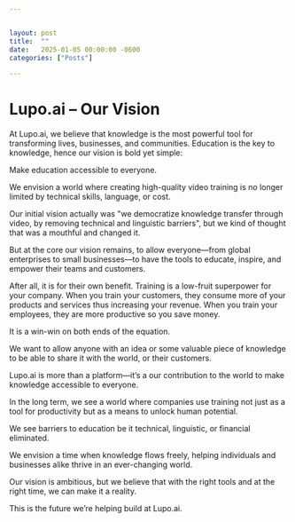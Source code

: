 ```yaml
---


layout: post
title:  ""
date:   2025-01-05 00:00:00 -0600
categories: ["Posts"] 

---
```



#  Lupo.ai – Our Vision

At Lupo.ai, we believe that knowledge is the most powerful tool for transforming lives, businesses, and communities. Education is the key to knowledge, hence our vision is bold yet simple:

Make education accessible to everyone.

We envision a world where creating high-quality video training is no longer limited by technical skills, language, or cost. 

Our initial vision actually was "we democratize knowledge transfer through video, by removing technical and linguistic barriers", but we kind of thought that was a mouthful and changed it.

But at the core our vision remains, to allow everyone—from global enterprises to small businesses—to have the tools to educate, inspire, and empower their teams and customers.

After all, it is for their own benefit. Training is a low-fruit superpower for your company. When you train your customers, they consume more of your products and services thus increasing your revenue. When you train your employees, they are more productive so you save money. 

It is a win-win on both ends of the equation.

We want to allow anyone with an idea or some valuable piece of knowledge to be able to share it with the world, or their customers. 

Lupo.ai is more than a platform—it’s a our contribution to the world to make knowledge accessible to everyone. 

In the long term, we see a world where companies use training not just as a tool for productivity but as a means to unlock human potential.

We see barriers to education be it technical, linguistic, or financial eliminated.

We envision a time when knowledge flows freely, helping individuals and businesses alike thrive in an ever-changing world.

Our vision is ambitious, but we believe that with the right tools and at the right time, we can make it a reality.

This is the future we’re helping build at Lupo.ai.



  
